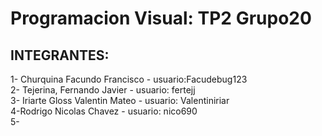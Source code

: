 # Programacion Visual: TP2 Grupo20
<h2>INTEGRANTES:</h2>

1- Churquina Facundo Francisco - usuario:Facudebug123
<br/>
2- Tejerina, Fernando Javier - usuario: fertejj
<br/>
3- Iriarte Gloss Valentin Mateo - usuario: Valentiniriar
<br/>
4-Rodrigo Nicolas Chavez - usuario: nico690
<br/>
5-
